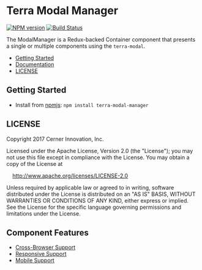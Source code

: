 # Terra Modal Manager


[![NPM version](http://img.shields.io/npm/v/terra-modal-manager.svg)](https://www.npmjs.org/package/terra-modal-manager)
[![Build Status](https://travis-ci.org/cerner/terra-framework.svg?branch=master)](https://travis-ci.org/cerner/terra-framework)

The ModalManager is a Redux-backed Container component that presents a single or multiple components using the `terra-modal`.

- [Getting Started](#getting-started)
- [Documentation](https://github.com/cerner/terra-framework/tree/master/packages/terra-modal-manager/docs)
- [LICENSE](#license)

## Getting Started

- Install from [npmjs](https://www.npmjs.com): `npm install terra-modal-manager`

## LICENSE

Copyright 2017 Cerner Innovation, Inc.

Licensed under the Apache License, Version 2.0 (the "License"); you may not use this file except in compliance with the License. You may obtain a copy of the License at

&nbsp;&nbsp;&nbsp;&nbsp;http://www.apache.org/licenses/LICENSE-2.0

Unless required by applicable law or agreed to in writing, software distributed under the License is distributed on an "AS IS" BASIS, WITHOUT WARRANTIES OR CONDITIONS OF ANY KIND, either express or implied. See the License for the specific language governing permissions and limitations under the License.

## Component Features
* [Cross-Browser Support](https://github.com/cerner/terra-core/wiki/Component-Features#cross-browser-support)
* [Responsive Support](https://github.com/cerner/terra-core/wiki/Component-Features#responsive-support)
* [Mobile Support](https://github.com/cerner/terra-core/wiki/Component-Features#mobile-support)
